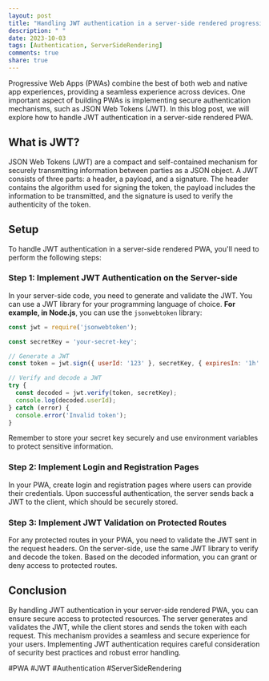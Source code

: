 ```yaml
---
layout: post
title: "Handling JWT authentication in a server-side rendered progressive web app (PWA)"
description: " "
date: 2023-10-03
tags: [Authentication, ServerSideRendering]
comments: true
share: true
---
```


Progressive Web Apps (PWAs) combine the best of both web and native app experiences, providing a seamless experience across devices. One important aspect of building PWAs is implementing secure authentication mechanisms, such as JSON Web Tokens (JWT). In this blog post, we will explore how to handle JWT authentication in a server-side rendered PWA.

## What is JWT?

JSON Web Tokens (JWT) are a compact and self-contained mechanism for securely transmitting information between parties as a JSON object. A JWT consists of three parts: a header, a payload, and a signature. The header contains the algorithm used for signing the token, the payload includes the information to be transmitted, and the signature is used to verify the authenticity of the token.

## Setup

To handle JWT authentication in a server-side rendered PWA, you'll need to perform the following steps:

### Step 1: Implement JWT Authentication on the Server-side

In your server-side code, you need to generate and validate the JWT. You can use a JWT library for your programming language of choice. **For example, in Node.js**, you can use the `jsonwebtoken` library:

```javascript
const jwt = require('jsonwebtoken');

const secretKey = 'your-secret-key';

// Generate a JWT
const token = jwt.sign({ userId: '123' }, secretKey, { expiresIn: '1h' });

// Verify and decode a JWT
try {
  const decoded = jwt.verify(token, secretKey);
  console.log(decoded.userId);
} catch (error) {
  console.error('Invalid token');
}
```
Remember to store your secret key securely and use environment variables to protect sensitive information.

### Step 2: Implement Login and Registration Pages

In your PWA, create login and registration pages where users can provide their credentials. Upon successful authentication, the server sends back a JWT to the client, which should be securely stored.

### Step 3: Implement JWT Validation on Protected Routes

For any protected routes in your PWA, you need to validate the JWT sent in the request headers. On the server-side, use the same JWT library to verify and decode the token. Based on the decoded information, you can grant or deny access to protected routes.

## Conclusion

By handling JWT authentication in your server-side rendered PWA, you can ensure secure access to protected resources. The server generates and validates the JWT, while the client stores and sends the token with each request. This mechanism provides a seamless and secure experience for your users. Implementing JWT authentication requires careful consideration of security best practices and robust error handling.

#PWA #JWT #Authentication #ServerSideRendering